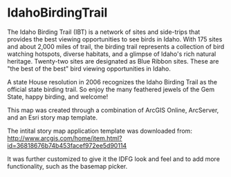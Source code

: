 IdahoBirdingTrail
=================

The Idaho Birding Trail (IBT) is a network of sites and side-trips that provides the best viewing opportunities to see birds in Idaho. With 175 sites and about 2,000 miles of trail, the birding trail represents a collection of bird watching hotspots, diverse habitats, and a glimpse of Idaho's rich natural heritage. Twenty-two sites are designated as Blue Ribbon sites. These are "the best of the best" bird viewing opportunities in Idaho.

A state House resolution in 2006 recognizes the Idaho Birding Trail as the official state birding trail. So enjoy the many feathered jewels of the Gem State, happy birding, and welcome!

This map was created through a combination of ArcGIS Online, ArcServer, and an Esri story map template.

The intital story map application template was downloaded from: http://www.arcgis.com/home/item.html?id=36818676b74b453facef972ee5d90114

It was further customized to give it the IDFG look and feel and to add more functionality, such as the basemap picker.
